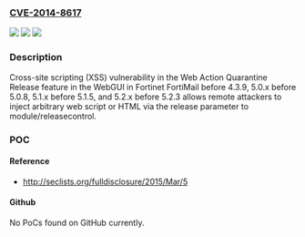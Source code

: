### [CVE-2014-8617](https://cve.mitre.org/cgi-bin/cvename.cgi?name=CVE-2014-8617)
![](https://img.shields.io/static/v1?label=Product&message=n%2Fa&color=blue)
![](https://img.shields.io/static/v1?label=Version&message=n%2Fa&color=blue)
![](https://img.shields.io/static/v1?label=Vulnerability&message=n%2Fa&color=brighgreen)

### Description

Cross-site scripting (XSS) vulnerability in the Web Action Quarantine Release feature in the WebGUI in Fortinet FortiMail before 4.3.9, 5.0.x before 5.0.8, 5.1.x before 5.1.5, and 5.2.x before 5.2.3 allows remote attackers to inject arbitrary web script or HTML via the release parameter to module/releasecontrol.

### POC

#### Reference
- http://seclists.org/fulldisclosure/2015/Mar/5

#### Github
No PoCs found on GitHub currently.

